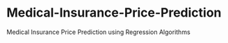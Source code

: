 # Medical-Insurance-Price-Prediction
Medical Insurance Price Prediction using Regression Algorithms
